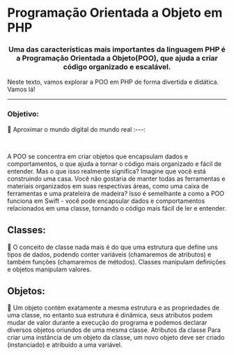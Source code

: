 <h1> Programação Orientada a Objeto em PHP</h1>

<h3 style="text-align: center;"> Uma das características mais importantes da linguagem PHP é a Programação Orientada a Objeto(POO), que ajuda a criar código organizado e escalável.</h3>

<p>Neste texto, vamos explorar a POO em PHP de forma divertida e didática. Vamos lá!</p>
<hr>

### Objetivo: 
:pushpin: Aproximar o mundo digital do mundo real
:---:

<br>

A POO se concentra em criar objetos que encapsulam dados e comportamentos, o que ajuda a tornar o código mais organizado e fácil de entender. Mas o que isso realmente significa? Imagine que você está construindo uma casa. Você não gostaria de manter todas as ferramentas e materiais organizados em suas respectivas áreas, como uma caixa de ferramentas e uma prateleira de madeira? Isso é semelhante a como a POO funciona em Swift - você pode encapsular dados e comportamentos relacionados em uma classe, tornando o código mais fácil de ler e entender.


## Classes:
:pushpin: O conceito de classe nada mais é do que uma estrutura que define uns tipos de dados, podendo conter variáveis (chamaremos de atributos) e também funções (chamaremos de métodos). Classes manipulam definições e objetos manipulam valores.



## Objetos:
:pushpin: Um objeto contém exatamente a mesma estrutura e as propriedades de uma classe, no entanto sua estrutura é dinâmica, seus atributos podem mudar de
valor durante a execução do programa e podemos declarar diversos objetos oriundos de uma mesma classe.
Atributos
da classe
Para criar uma instância de um objeto da classe, um novo objeto deve ser
criado (instanciado) e atribuído a uma variável.
